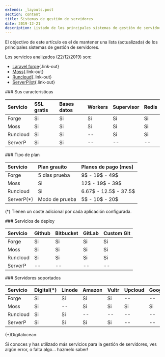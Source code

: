 ```yaml
---
extends: _layouts.post
section: content
title: Sistemas de gestión de servidores
date: 2019-12-21
description: Listado de los principales sistemas de gestión de servidores.
---
```



El objectivo de este artículo es el de mantener una lista (actualizada) de los principales sistemas de gestión de servidores. 

Los servicios analizados (22/12/2019) son:

+ [Laravel forge](https://forge.laravel.com/){.link-out}
+ [Moss](https://moss.sh/){.link-out}
+ [Runcloud](https://runcloud.io/){.link-out}
+ [ServerPilot](https://serverpilot.io/){.link-out}

### Sus características

| Servicio | SSL gratis | Bases datos   | Workers | Supervisor | Redis |
|:---      |:---        |:---           |:---     |:---        |:---   |
| Forge    | Si         | Si            | Si      | Si         | Si    |
| Moss     | Si         | Si            | Si      | Si         | Si    |
| Runcloud | Si         | Si            | --      | Si         | Si    |
| ServerP  | Si         | Si            | --      | --         | --    |

### Tipo de plan

| Servicio   | Plan grauito   | Planes de pago (mes)  |
|:---        | :---           | :---                  |
| Forge      | 5 días prueba  | 9$    - 19$   - 49$   |
| Moss       | Si             | 12$   - 19$   - 39$   |
| Runcloud   | Si             | 6.67$ - 12.5$ - 37.5$ |
| ServerP(*) | Modo de prueba | 5$    - 10$   - 20$   |

(*) Tienen un coste adicional por cada aplicación configurada.

### Servicios de deploy 

| Servicio | Github | Bitbucket | GitLab | Custom Git |
|:---      |:---    |:---       |:---    |:---        |
| Forge    | Si     | Si        | Si     | Si         |
| Moss     | Si     | Si        | Si     | Si         |
| Runcloud | Si     | Si        | Si     | Si         |
| ServerP  | --     | --        | --     | --         |

### Servidores soportados

| Servicio | Digital(*) | Linode | Amazon | Vultr | Upcloud | Google | Custom |
|:---      |:---        |:---    |:---    |:---   |:---     |:---    |:---    |
| Forge    | Si         | Si     | Si     | Si    |--       |--      |Si      |
| Moss     | Si         | --     | Si     | Si    |Si       |Si      |Si      |
| Runcloud | Si         | Si     | --     | --    |--       |--      |--      |
| ServerP  | Si         | Si     | Si     | Si    |--       |--      |Si      |

(*)Digitalocean

<div class="border border-blue-300 rounded bg-blue-100 shadow-lg p-4">
    Si conoces y has utilizado más servicios para la gestión de servidores, ves algún error, o falta algo... hazmelo saber!
</div>
